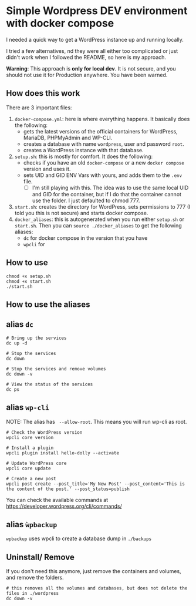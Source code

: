 # Simple Wordpress DEV environment with docker compose

I needed a quick way to get a WordPress instance up and running locally. 

I tried a few alternatives, nd they were all either too complicated or just didn't work when I followed the README, so here is my approach.

**Warning**:
This approach is **only for local dev**. It is not secure, and you should not use it for Production anywhere. You have been warned.

## How  does this work 

There are 3 important files:

1. `docker-compose.yml`: here is where everything happens. It basically does the following:
   - gets the latest versions of the official containers for WordPress, MariaDB, PHPMyAdmin and WP-CLI.
   - creates a database with name  `wordpress`, user and password `root`.
   - creates a WordPress instance with that database.
2. `setup.sh`: this is mostly for comfort. It does the following:
   - checks if you have an old `docker-compose` or a new `docker compose` version and uses it.
   - sets UID and GID ENV Vars with yours, and adds them to the `.env` file. 
     - [ ] I'm still playing with this. The idea was to use the same local UID and GID for the container, but if I do that the container cannot use the folder. I just defaulted to chmod 777.
3. `start.sh`: creates the directory for WordPress, sets permissions to 777 (I told you this is not secure) and starts docker compose.
4. `docker_aliases`: this is autogenerated when you run either `setup.sh` or `start.sh`. Then you can `source ./docker_aliases` to get the following aliases:
   - `dc` for docker compose in the version that you have
   - `wpcli` for 

## How to use

```shell
chmod +x setup.sh
chmod +x start.sh
./start.sh
```

## How to use the aliases

## alias `dc`

```shell
# Bring up the services
dc up -d

# Stop the services
dc down

# Stop the services and remove volumes
dc down -v

# View the status of the services
dc ps
```

## alias `wp-cli`

NOTE: The alias has ` --allow-root`. This means you will run wp-cli as root.

```shell
# Check the WordPress version
wpcli core version

# Install a plugin
wpcli plugin install hello-dolly --activate

# Update WordPress core
wpcli core update

# Create a new post
wpcli post create --post_title='My New Post' --post_content='This is the content of the post.' --post_status=publish
```

You can check the available commands at https://developer.wordpress.org/cli/commands/

## alias `ẁpbackup`

`wpbackup` uses wpcli to create a database dump in `./backups`


## Uninstall/ Remove

If you don't need this anymore, just remove the containers and volumes, and remove the folders.

```shell
# this removes all the volumes and databases, but does not delete the files in ./wordpress
dc down -v 
```